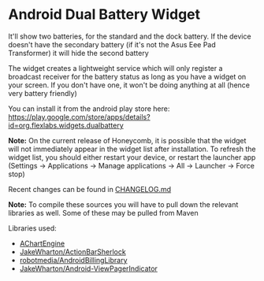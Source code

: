Android Dual Battery Widget
===========================
It'll show two batteries, for the standard and the dock battery. If the device doesn't have the secondary battery 
(if it's not the Asus Eee Pad Transformer) it will hide the second battery 

The widget creates a lightweight service which will only register a broadcast receiver for the battery status 
as long as you have a widget on your screen. If you don't have one, it won't be doing anything at all (hence very battery friendly)

You can install it from the android play store here: https://play.google.com/store/apps/details?id=org.flexlabs.widgets.dualbattery

**Note:** On the current release of Honeycomb, it is possible that the widget will not immediately 
appear in the widget list after installation. To refresh the widget list, you should either restart your device, 
or restart the launcher app (Settings -> Applications -> Manage applications -> All -> Launcher -> Force stop)

Recent changes can be found in [CHANGELOG.md](https://github.com/artiomchi/Dual-Battery-Widget/blob/master/CHANGELOG.md "Dual Battery Widget changelog")

**Note:** To compile these sources you will have to pull down the relevant libraries as well. Some of these may be pulled from Maven

Libraries used:

 * [AChartEngine](https://code.google.com/p/achartengine/)
 * [JakeWharton/ActionBarSherlock](https://github.com/JakeWharton/ActionBarSherlock)
 * [robotmedia/AndroidBillingLibrary](https://github.com/robotmedia/AndroidBillingLibrary)
 * [JakeWharton/Android-ViewPagerIndicator](https://github.com/JakeWharton/Android-ViewPagerIndicator)
